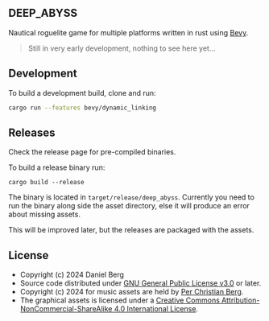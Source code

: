 DEEP\_ABYSS
----

Nautical roguelite game for multiple platforms written in rust using
[Bevy](https://bevyengine.org/).

> Still in very early development, nothing to see here yet...

## Development

To build a development build, clone and run:
```sh
cargo run --features bevy/dynamic_linking
```
## Releases

Check the release page for pre-compiled binaries.

To build a release binary run:
```
cargo build --release
```
The binary is located in `target/release/deep_abyss`. Currently you need to run
the binary along side the asset directory, else it will produce an error about
missing assets.

This will be improved later, but the releases are packaged with the assets.

## License

- Copyright (c) 2024 Daniel Berg
- Source code distributed under [GNU General Public License v3.0](LICENSE) or later.
- Copyright (c) 2024 for music assets are held by [Per Christian Berg](https://perchristianberg.com).
- The graphical assets is licensed under a <a rel="license"
  href="http://creativecommons.org/licenses/by-nc-sa/4.0/">Creative Commons
  Attribution-NonCommercial-ShareAlike 4.0 International License</a>.
